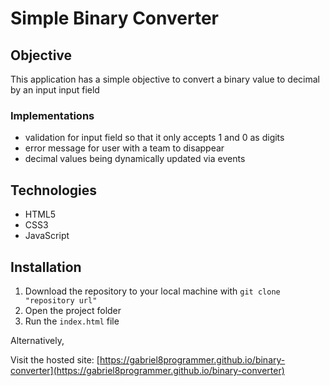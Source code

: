 # Simple Binary Converter

## Objective
This application has a simple objective to convert a binary value to decimal by an input input field

### Implementations
- validation for input field so that it only accepts 1 and 0 as digits
- error message for user with a team to disappear
- decimal values ​​being dynamically updated via events

## Technologies
- HTML5
- CSS3
- JavaScript

## Installation
1. Download the repository to your local machine with `git clone "repository url"`
2. Open the project folder
3. Run the `index.html` file

Alternatively,

Visit the hosted site: [https://gabriel8programmer.github.io/binary-converter](https://gabriel8programmer.github.io/binary-converter)

